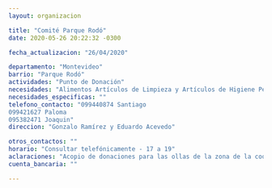 ```yaml
---
layout: organizacion

title: "Comité Parque Rodó"
date: 2020-05-26 20:22:32 -0300

fecha_actualizacion: "26/04/2020"

departamento: "Montevideo"
barrio: "Parque Rodó"
actividades: "Punto de Donación"
necesidades: "Alimentos Artículos de Limpieza y Artículos de Higiene Personal"
necesidades_especificas: ""
telefono_contacto: "099440874 Santiago
099421627 Paloma
095382471 Joaquin"
direccion: "Gonzalo Ramírez y Eduardo Acevedo"

otros_contactos: ""
horario: "Consultar telefónicamente - 17 a 19"
aclaraciones: "Acopio de donaciones para las ollas de la zona de la coordinadora B"
cuenta_bancaria: ""

---
```


